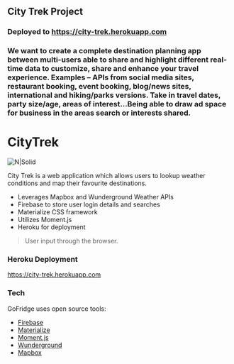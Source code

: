## City Trek Project

### Deployed to https://city-trek.herokuapp.com

### We want to create a complete destination planning app between multi-users able to share and highlight different real-time data to customize, share and enhance your travel experience. Examples – APIs from social media sites, restaurant booking, event booking, blog/news sites, international and hiking/parks versions. Take in travel dates, party size/age, areas of interest…Being able to draw ad space for business in the areas search or interests shared.

# CityTrek

![N|Solid](https://s-media-cache-ak0.pinimg.com/originals/5d/1b/80/5d1b803b8c71c106bff9b24a3bfb1efc.jpg)

City Trek is a web application which allows users to lookup weather conditions and map their favourite destinations.

  - Leverages Mapbox and Wunderground Weather APIs
  - Firebase to store user login details and searches
  - Materialize CSS framework
  - Utilizes Moment.js
  - Heroku for deployment 

> User input through the browser. 

### Heroku Deployment

https://city-trek.herokuapp.com

### Tech

GoFridge uses open source tools:

* [Firebase]
* [Materialize]
* [Moment.js]
* [Wunderground]
* [Mapbox]

[Firebase]: <https://firebase.google.com/>
[Materialize]: <http://materializecss.com/>
[Moment.js]: <https://momentjs.com/>
[Wunderground]: <https://www.wunderground.com/weather/api/>
[Mapbox]: <https://www.mapbox.com/api-documentation/>
[JQuery]: <https://jquery.com/>
